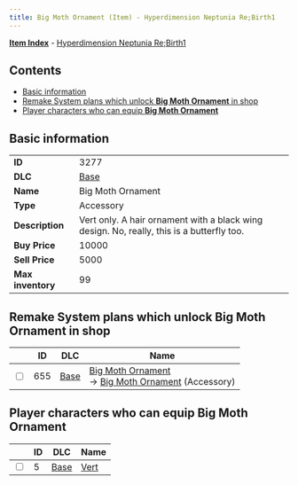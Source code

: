 ```yaml
---
title: Big Moth Ornament (Item) - Hyperdimension Neptunia Re;Birth1
---
```


[**Item Index**](/neptunia/rb1/item/index.html) - [Hyperdimension Neptunia Re;Birth1](/neptunia/rb1)

## Contents

- [Basic information](#basic-information)
- [Remake System plans which unlock **Big Moth Ornament** in shop](#remake-system-plans-which-unlock-big-moth-ornament-in-shop)
- [Player characters who can equip **Big Moth Ornament**](#player-characters-who-can-equip-big-moth-ornament)

## Basic information

|   |   |
| -- | -- |
| **ID** | 3277 |
| **DLC** | [Base](/neptunia/rb1/dlc/1-base.html) |
| **Name** | Big Moth Ornament |
| **Type** | Accessory |
| **Description** | Vert only. A hair ornament with a black wing design. No, really, this is a butterfly too. |
| **Buy Price** | 10000 |
| **Sell Price** | 5000 |
| **Max inventory** | 99 |


## Remake System plans which unlock **Big Moth Ornament** in shop

|    | ID | DLC | Name |
| -- | -- | --- | ---- |
| <input type="checkbox" id="rb1-remake-1-655" class="trackbox" /> | 655 | [Base](/neptunia/rb1/dlc/1-base.html) | [Big Moth Ornament](/neptunia/rb1/remake/1-655-big-moth-ornament.html)<br /> → [Big Moth Ornament](/neptunia/rb1/item/1-3277-big-moth-ornament.html) (Accessory) |


## Player characters who can equip **Big Moth Ornament**

|    | ID | DLC | Name |
| -- | -- | --- | ---- |
| <input type="checkbox" id="rb1-player-1-5" class="trackbox" /> | 5 | [Base](/neptunia/rb1/dlc/1-base.html) | [Vert](/neptunia/rb1/player/1-5-vert.html) |
